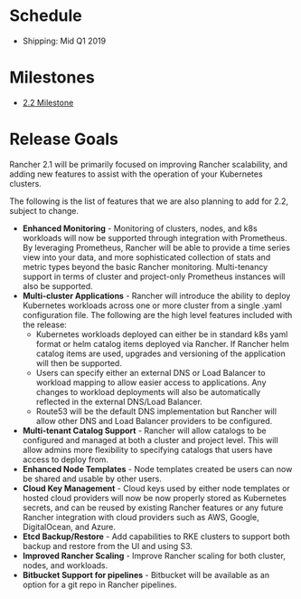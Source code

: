 # Schedule

* Shipping: Mid Q1 2019

# Milestones

* [2.2 Milestone](https://github.com/rancher/rancher/milestone/140)

# Release Goals
Rancher 2.1 will be primarily focused on improving Rancher scalability, and adding new features to assist with the operation of your Kubernetes clusters.

The following is the list of features that we are also planning to add for 2.2, subject to change.

* **Enhanced Monitoring** - Monitoring of clusters, nodes, and k8s workloads will now be supported through integration with Prometheus. By leveraging Prometheus, Rancher will be able to provide a time series view into your data, and more sophisticated collection of stats and metric types beyond the basic Rancher monitoring.  Multi-tenancy support in terms of cluster and project-only Prometheus instances will also be supported.
* **Multi-cluster Applications** - Rancher will introduce the ability to deploy Kubernetes workloads across one or more cluster from a single .yaml configuration file.  The following are the high level features included with the release:
  * Kubernetes workloads deployed can either be in standard k8s yaml format or helm catalog items deployed via Rancher.  If Rancher helm catalog items are used, upgrades and versioning of the application will then be supported.
  * Users can specify either an external DNS or Load Balancer to workload mapping to allow easier access to applications.  Any changes to workload deployments will also be automatically reflected in the external DNS/Load Balancer.
  * Route53 will be the default DNS implementation but Rancher will allow other DNS and Load Balancer providers to be configured.
* **Multi-tenant Catalog Support** - Rancher will allow catalogs to be configured and managed at both a cluster and project level.  This will allow admins more flexibility to specifying catalogs that users have access to deploy from.  
* **Enhanced Node Templates** - Node templates created be users can now be shared and usable by other users.
* **Cloud Key Management** - Cloud keys used by either node templates or hosted cloud providers will now be now properly stored as Kubernetes secrets, and can be reused by existing Rancher features or any future Rancher integration with cloud providers such as AWS, Google, DigitalOcean, and Azure.
* **Etcd Backup/Restore** - Add capabilities to RKE clusters to support both backup and restore from the UI and using S3.
* **Improved Rancher Scaling** - Improve Rancher scaling for both cluster, nodes, and workloads.
* **Bitbucket Support for pipelines** - Bitbucket will be available as an option for a git repo in Rancher pipelines.

  